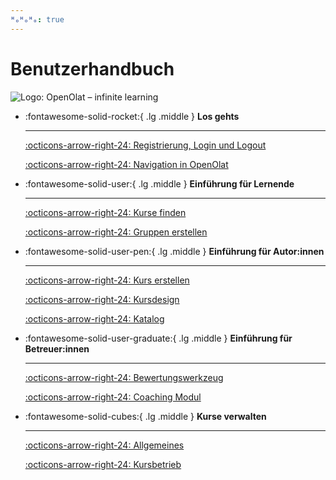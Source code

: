 ```yaml
---
ᴴₒᴴₒᴴₒ: true
---
```


# Benutzerhandbuch

![Logo: OpenOlat – infinite learning](../../assets/OpenOlat_Logo_claim_RGB.png)
	
<div class="grid cards" markdown>

-	:fontawesome-solid-rocket:{ .lg .middle }  __Los gehts__

    ---

	[:octicons-arrow-right-24: Registrierung, Login und Logout](../login_registration/index.de.md)

	[:octicons-arrow-right-24: Navigation in OpenOlat](../basic_concepts/Navigation.de.md)


-	:fontawesome-solid-user:{ .lg .middle }  __Einführung für Lernende__

    ---

	[:octicons-arrow-right-24: Kurse finden](../area_modules/Courses.de.md)

	[:octicons-arrow-right-24: Gruppen erstellen](../groups/Create_Groups.de.md)


-	:fontawesome-solid-user-pen:{ .lg .middle }  __Einführung für Autor:innen__

    ---

	[:octicons-arrow-right-24: Kurs erstellen](../learningresources/Creating_Course.de.md)

	[:octicons-arrow-right-24: Kursdesign](../learningresources/Learning_path_course.de.md)

	[:octicons-arrow-right-24: Katalog](../area_modules/catalog2.0.de.md)


-	:fontawesome-solid-user-graduate:{ .lg .middle }  __Einführung für Betreuer:innen__

    ---

	[:octicons-arrow-right-24: Bewertungswerkzeug](../learningresources/Assessment_tool_overview.de.md)

	[:octicons-arrow-right-24: Coaching Modul](../area_modules/Coaching.de.md)


-	:fontawesome-solid-cubes:{ .lg .middle }  __Kurse verwalten__

    ---

	[:octicons-arrow-right-24: Allgemeines](../learningresources/General_Information.de.md)

	[:octicons-arrow-right-24: Kursbetrieb](../learningresources/Administration.de.md)	
	
</div>
	